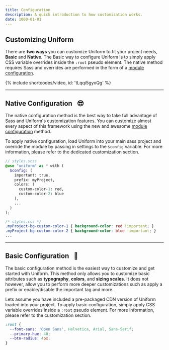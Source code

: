 ```yaml
---
title: Configuration
description: A quick introduction to how customization works.
date: 1000-01-01
---
```



## Customizing Uniform

There are **two ways** you can customize Uniform to fit your project needs, **Basic** and **Native**. The Basic way to configure Uniform is to simply apply CSS variable overrides inside the `:root` pseudo element. The native method requires Sass and overrides are performed in the form of a <a class="hover:underline" href="https://sass-lang.com/documentation/at-rules/use#configuration">module configuration</a>.


{% include shortcodes/video, id: 'tLqqi5gyxQg' %}


---

## Native Configuration &nbsp; 😎

The native configuration method is the best way to take full advantage of Sass and Uniform's customization features. You can customize almost every aspect of this framework using the new and awesome <a class="hover:underline" href="https://sass-lang.com/documentation/at-rules/use#configuration">module configuration</a> method.

To apply native configuration, load Uniform into your main sass project and override the module by passing in settings to the `$config` variable. For more information, please refer to the dedicated customization section.

```scss
// styles.scss
@use "uniform" as * with (
  $config: (
    important: true,
    prefix: myProject,
    colors: (
      custom-color-1: red,
      custom-color-2: blue
    ),
    ...
  )
);
```

```css
/* styles.css */
.myProject-bg-custom-color-1 { background-color: red !important; }
.myProject-bg-custom-color-2 { background-color: blue !important; }
...
```

---

## Basic Configuration &nbsp; 🍼

The basic configuration method is the easiest way to customize and get started with Uniform. This method only allows you to customize basic attributes such as **typography**, **colors**, and **sizing scales**. It does not however, allow you to perform more deeper customizations such as apply a prefix or enable/disable the important tag and more. 

Lets assume you have included a pre-packaged CDN version of Uniform loaded into your project. To apply basic configuration, simply apply CSS variable overrides inside a `:root` pseudo element. For more information, please refer to the customization section.

```css
:root {
  --font-sans: 'Open Sans', Helvetica, Arial, Sans-Serif;
  --primary-hue: 40;
  --btn-radius: 4px;
}
```

